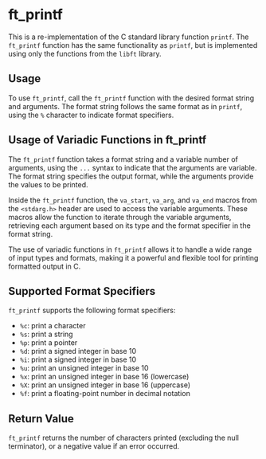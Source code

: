 # ft_printf

This is a re-implementation of the C standard library function `printf`. The `ft_printf` function has the same functionality as `printf`, but is implemented using only the functions from the `libft` library.

## Usage

To use `ft_printf`, call the `ft_printf` function with the desired format string and arguments. The format string follows the same format as in `printf`, using the `%` character to indicate format specifiers.

## Usage of Variadic Functions in ft_printf

The `ft_printf` function takes a format string and a variable number of arguments, using the `...` syntax to indicate that the arguments are variable. The format string specifies the output format, while the arguments provide the values to be printed.

Inside the `ft_printf` function, the `va_start`, `va_arg`, and `va_end` macros from the `<stdarg.h>` header are used to access the variable arguments. These macros allow the function to iterate through the variable arguments, retrieving each argument based on its type and the format specifier in the format string.

The use of variadic functions in `ft_printf` allows it to handle a wide range of input types and formats, making it a powerful and flexible tool for printing formatted output in C.

## Supported Format Specifiers

`ft_printf` supports the following format specifiers:

- `%c`: print a character
- `%s`: print a string
- `%p`: print a pointer
- `%d`: print a signed integer in base 10
- `%i`: print a signed integer in base 10
- `%u`: print an unsigned integer in base 10
- `%x`: print an unsigned integer in base 16 (lowercase)
- `%X`: print an unsigned integer in base 16 (uppercase)
- `%f`: print a floating-point number in decimal notation

## Return Value

`ft_printf` returns the number of characters printed (excluding the null terminator), or a negative value if an error occurred.
